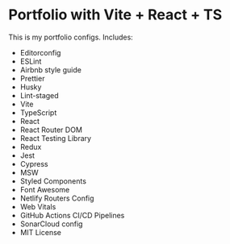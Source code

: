 # Portfolio with Vite + React + TS

This is my portfolio configs. Includes:

- Editorconfig
- ESLint
- Airbnb style guide
- Prettier
- Husky
- Lint-staged
- Vite
- TypeScript
- React
- React Router DOM
- React Testing Library
- Redux
- Jest
- Cypress
- MSW
- Styled Components
- Font Awesome
- Netlify Routers Config
- Web Vitals
- GitHub Actions CI/CD Pipelines
- SonarCloud config
- MIT License
